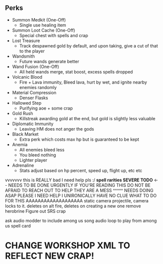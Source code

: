 ## Perks
 - Summon Medkit (One-Off)
   - Single use healing item
 - Summon Loot Cache (One-Off)
   - Special chest with spells and crap
 - Lost Treasure
   - Track despawned gold by default, and upon taking, give a cut of that to the player
 - Wandsmith
   - Future wands generate better
 - Wand Fusion (One-Off)
   - All held wands merge, stat boost, excess spells dropped
 - Volcanic Blood
   - Fire + Lava immunity, Bleed lava, hurt by wet, and ignite nearby enemies randomly
 - Material Compression
   - Denser Flasks
 - Hallowed Step
   - Purifying aoe + some crap
 - Gold Rush
   - Killstreak awarding gold at the end, but gold is slightly less valuable
 - Diplomatic Immunity
   - Leaving HM does not anger the gods
 - Black Market
   - Extra perk which costs max hp but is guaranteed to be kept
 - Anemia
   - All enemies bleed less
   - You bleed nothing
   - Lighter player
 - Adrenaline
   - Stats adjust based on hp percent, speed up, flight up, etc etc


vvvvvvv this is REALLY bad I need help pls :/
**spell rarities SEVERE TODO** <-- NEEDS TO BE DONE URGENTLY IF YOU'RE READING THIS DO NOT BE AFRAID TO REACH OUT TO HELP THEY ARE A MESS
^^^^^ NEEDS DOING ASAP PLEASE I NEED HELP I UNIRONICALLY HAVE NO CLUE WHAT TO DO FOR THIS AAAAAAAAAAAAAAAAAAA
static camera projectile, camera locks to it. deletes on alt fire, deletes on creating a new one
remove herobrine 
Figure out SRS crap






ask audio modder to include among us song audio loop to play from among us spell card

# CHANGE WORKSHOP XML TO REFLECT NEW CRAP!